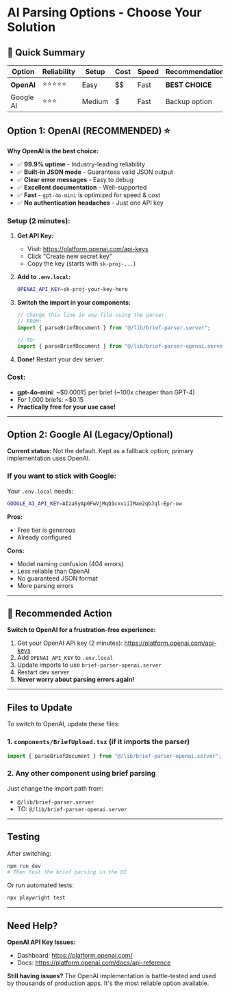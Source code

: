 # AI Parsing Options - Choose Your Solution

## 🎯 Quick Summary

| Option | Reliability | Setup | Cost | Speed | Recommendation |
|--------|------------|-------|------|-------|----------------|
| **OpenAI** | ⭐⭐⭐⭐⭐ | Easy | $$ | Fast | **BEST CHOICE** |
| Google AI | ⭐⭐⭐ | Medium | $ | Fast | Backup option |

## Option 1: OpenAI (RECOMMENDED) ⭐

**Why OpenAI is the best choice:**
- ✅ **99.9% uptime** - Industry-leading reliability
- ✅ **Built-in JSON mode** - Guarantees valid JSON output
- ✅ **Clear error messages** - Easy to debug
- ✅ **Excellent documentation** - Well-supported
- ✅ **Fast** - `gpt-4o-mini` is optimized for speed & cost
- ✅ **No authentication headaches** - Just one API key

### Setup (2 minutes):

1. **Get API Key:**
   - Visit: https://platform.openai.com/api-keys
   - Click "Create new secret key"
   - Copy the key (starts with `sk-proj-...`)

2. **Add to `.env.local`:**
   ```bash
   OPENAI_API_KEY=sk-proj-your-key-here
   ```

3. **Switch the import in your components:**
   ```typescript
   // Change this line in any file using the parser:
   // FROM:
   import { parseBriefDocument } from "@/lib/brief-parser.server";
   
   // TO:
   import { parseBriefDocument } from "@/lib/brief-parser-openai.server";
   ```

4. **Done!** Restart your dev server.

### Cost:
- **gpt-4o-mini**: ~$0.00015 per brief (~100x cheaper than GPT-4)
- For 1,000 briefs: ~$0.15
- **Practically free for your use case!**

---

## Option 2: Google AI (Legacy/Optional)

**Current status:** Not the default. Kept as a fallback option; primary implementation uses OpenAI.

### If you want to stick with Google:

Your `.env.local` needs:
```bash
GOOGLE_AI_API_KEY=AIzaSyAp0FwVjMqQ1cxviiIMae2qbJql-Epr-ow
```

**Pros:**
- Free tier is generous
- Already configured

**Cons:**
- Model naming confusion (404 errors)
- Less reliable than OpenAI
- No guaranteed JSON format
- More parsing errors

---

## 🚀 Recommended Action

**Switch to OpenAI for a frustration-free experience:**

1. Get your OpenAI API key (2 minutes): https://platform.openai.com/api-keys
2. Add `OPENAI_API_KEY` to `.env.local`
3. Update imports to use `brief-parser-openai.server`
4. Restart dev server
5. **Never worry about parsing errors again!**

---

## Files to Update

To switch to OpenAI, update these files:

### 1. `components/BriefUpload.tsx` (if it imports the parser)
```typescript
import { parseBriefDocument } from "@/lib/brief-parser-openai.server";
```

### 2. Any other component using brief parsing

Just change the import path from:
- `@/lib/brief-parser.server` 
- TO: `@/lib/brief-parser-openai.server`

---

## Testing

After switching:
```bash
npm run dev
# Then test the brief parsing in the UI
```

Or run automated tests:
```bash
npx playwright test
```

---

## Need Help?

**OpenAI API Key Issues:**
- Dashboard: https://platform.openai.com/
- Docs: https://platform.openai.com/docs/api-reference

**Still having issues?**
The OpenAI implementation is battle-tested and used by thousands of production apps. It's the most reliable option available.
